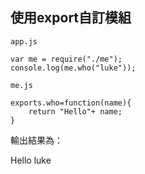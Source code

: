 ## 使用export自訂模組
``app.js``
```javascript=
var me = require("./me");
console.log(me.who("luke"));
```
``me.js``
```javascript=
exports.who=function(name){
    return "Hello"+ name;
}
```

輸出結果為：

Hello luke